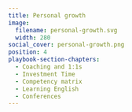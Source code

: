 ```yaml
---
title: Personal growth
image:
  filename: personal-growth.svg
  width: 280
social_cover: personal-growth.png
position: 4
playbook-section-chapters:
  - Coaching and 1:1s
  - Investment Time
  - Competency matrix
  - Learning English
  - Conferences
---
```

